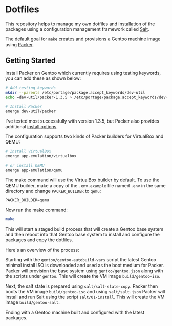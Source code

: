 # Dotfiles

This repository helps to manage my own dotfiles and installation of the
packages using a configuration management framework called
[Salt](https://docs.saltstack.com/en/latest/).

The default goal for `make` creates and provisions a Gentoo machine image using
[Packer](https://packer.io).

## Getting Started

Install Packer on Gentoo which currently requires using testing keywords, you
can add these as shown below:

```sh
# Add testing keywords
mkdir --parents /etc/portage/package.accept_keywords/dev-util
echo =dev-util/packer-1.3.5 > /etc/portage/package.accept_keywords/dev-util/packer

# Install Packer
emerge dev-util/packer
```

I've tested most successfully with version 1.3.5, but Packer also provides
additional [install options](https://www.packer.io/intro/getting-started/install.html).

The configuration supports two kinds of Packer builders for VirtualBox and
QEMU:

```sh
# Install VirtualBox
emerge app-emulation/virtualbox

# or install QEMU
emerge app-emulation/qemu
```

The make command will use the VirtualBox builder by default. To use the QEMU
builder, make a copy of the `.env.example` file named `.env` in the same
directory and change `PACKER_BUILDER` to `qemu`:

```
PACKER_BUILDER=qemu
```

Now run the make command:

```sh
make
```

This will start a staged build process that will create a Gentoo base system
and then reboot into that Gentoo base system to install and configure the
packages and copy the dotfiles.

Here's an overview of the process:

Starting with the `gentoo/gentoo-autobuild-vars` script the latest Gentoo
minimal install ISO is downloaded and used as the boot medium for Packer.
Packer will provision the base system using `gentoo/gentoo.json` along with the
scripts under `gentoo`. This will create the VM image `build/gentoo-iso`.

Next, the salt state is prepared using `salt/salt-state-copy`. Packer then
boots the VM image `build/gentoo-iso` and using `salt/salt.json` Packer will
install and run Salt using the script `salt/01-install`. This will create the
VM image `build/gentoo-salt`.

Ending with a Gentoo machine built and configured with the latest packages.
